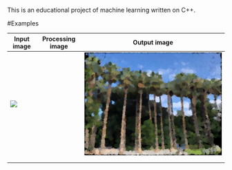 This is an educational project of machine learning written on C++.

#Examples

| Input image          | Processing image | Output image      |
|----------------------|------------------|-------------------|
| ![](/images/sample04_input.png) |                  |![](https://github.com/DreamDeltaTeam/PhotoToArt/blob/master/images/sample_03_output.png)|
|                      |                  |                   |
|                      |                  |                   |
